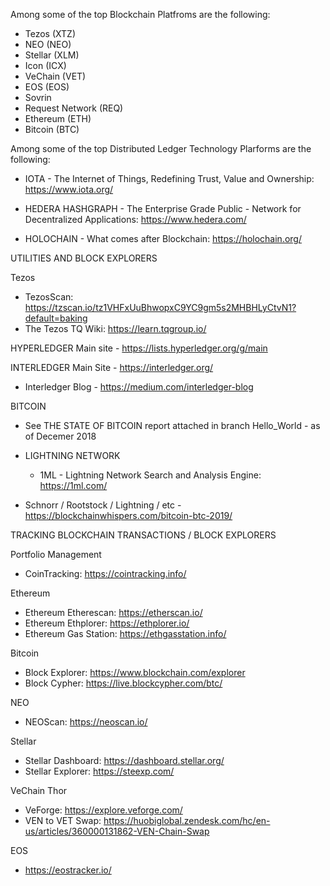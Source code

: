 Among some of the top Blockchain Platfroms are the following:

*  Tezos (XTZ)
*  NEO (NEO)
*  Stellar (XLM)
*  Icon (ICX)
*  VeChain (VET)
*  EOS (EOS)
*  Sovrin 
*  Request Network (REQ)
*  Ethereum (ETH)
*  Bitcoin (BTC)

Among some of the top Distributed Ledger Technology Plarforms are the following:

*  IOTA - The Internet of Things, Redefining Trust, Value and Ownership:  https://www.iota.org/

*  HEDERA HASHGRAPH - The Enterprise Grade Public - Network for Decentralized Applications:  https://www.hedera.com/ 

*  HOLOCHAIN - What comes after Blockchain:  https://holochain.org/


UTILITIES AND BLOCK EXPLORERS

 Tezos
  *  TezosScan: https://tzscan.io/tz1VHFxUuBhwopxC9YC9gm5s2MHBHLyCtvN1?default=baking
  *  The Tezos TQ Wiki:  https://learn.tqgroup.io/


HYPERLEDGER
Main site - https://lists.hyperledger.org/g/main



INTERLEDGER Main Site - https://interledger.org/
 *  Interledger Blog - https://medium.com/interledger-blog
 
 


BITCOIN

 *  See THE STATE OF BITCOIN report attached in branch Hello_World - as of Decemer 2018

 *  LIGHTNING NETWORK
    *  1ML - Lightning Network Search and Analysis Engine:  https://1ml.com/
 
 *  Schnorr / Rootstock / Lightning / etc - https://blockchainwhispers.com/bitcoin-btc-2019/
    
TRACKING BLOCKCHAIN TRANSACTIONS / BLOCK EXPLORERS 

  Portfolio Management  
  *  CoinTracking:  https://cointracking.info/
  
  Ethereum
  *  Ethereum Etherescan: https://etherscan.io/
  *  Ethereum Ethplorer:  https://ethplorer.io/
  *  Ethereum Gas Station:  https://ethgasstation.info/

  Bitcoin
  
  *  Block Explorer:  https://www.blockchain.com/explorer
  *  Block Cypher:  https://live.blockcypher.com/btc/ 

  NEO  
  *  NEOScan:  https://neoscan.io/

  Stellar  
  *  Stellar Dashboard:  https://dashboard.stellar.org/
  *  Stellar Explorer:  https://steexp.com/

  VeChain Thor  
  *  VeForge:  https://explore.veforge.com/
  *  VEN to VET Swap:  https://huobiglobal.zendesk.com/hc/en-us/articles/360000131862-VEN-Chain-Swap

  EOS 
  *  https://eostracker.io/ 
  
  
